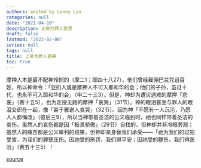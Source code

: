 ```yaml
---
authors: edited by Lenny Lin
categories: null
date: "2021-04-10"
description: 上帝为罪人哀哭
draft: false
lastmod: "2022-02-08"
series: null
tags: null
title: 上帝为罪人哀哭
toc: true
---
```




<!--more-->

摩押人本是最不配神怜悯的（摩二1；耶四十八27），他们曾经雇佣巴兰咒诅百姓，所以神命令：「亚扪人或是摩押人不可入耶和华的会；他们的子孙，虽过十代，也永不可入耶和华的会」（申二十三3）。但是，神却为遭灾遇难的摩押「悲哀」（赛十五5），也为走投无路的摩押「哀哭」（31节）。神的眼泪甚至与罪人的眼泪交织在一起，像「甚于雅谢人哀哭」（32节）。因为神「不愿有一人沉沦，乃愿人人都悔改」（彼后三9），所以当神带着圣洁的公义临到时，祂也同样带着圣洁的哀伤。虽然人的哀伤都是因「极其骄傲」（29节）自找的，但神却并非冷眼旁观；虽然人的痛苦都是公义审判的结果，但神却亲身替我们承受——「祂为我们的过犯受害，为我们的罪孽压伤。因祂受的刑罚，我们得平安；因祂受的鞭伤，我们得医治」（赛五十三5）！

[source](https://cmcbiblereading.com/2016/08/02/%e8%80%b6%e5%88%a9%e7%b1%b3%e4%b9%a6%e7%ac%ac48%e7%ab%a0%e9%80%90%e8%8a%82%e6%b3%a8%e8%a7%a3%e3%80%81%e7%a5%b7%e8%af%bb/)